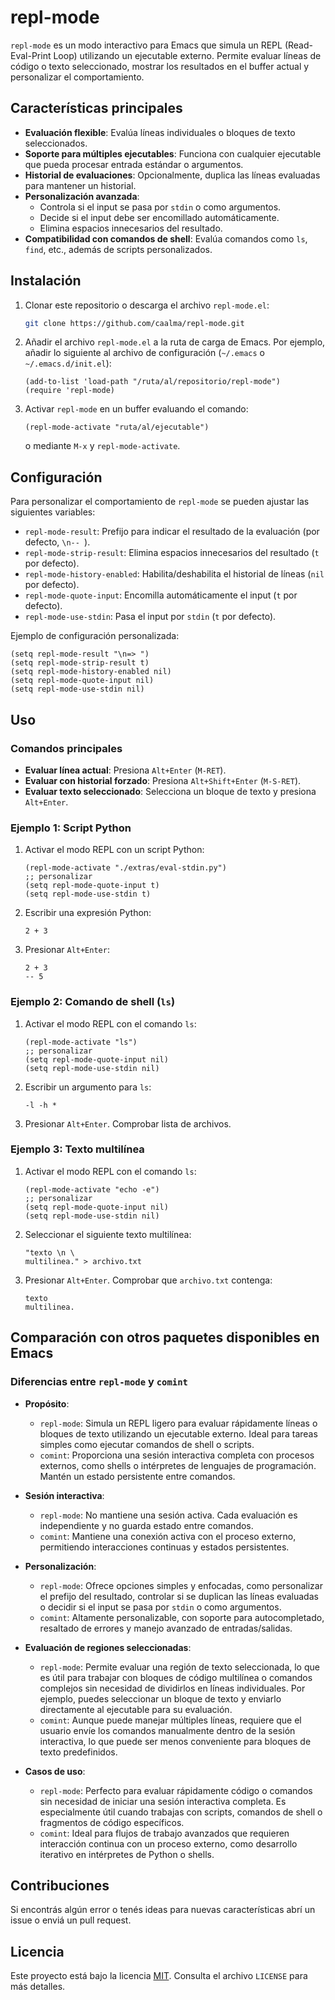 # repl-mode

`repl-mode` es un modo interactivo para Emacs que simula un REPL (Read-Eval-Print Loop) utilizando un ejecutable externo. Permite evaluar líneas de código o texto seleccionado, mostrar los resultados en el buffer actual y personalizar el comportamiento.


## Características principales

- **Evaluación flexible**: Evalúa líneas individuales o bloques de texto seleccionados.
- **Soporte para múltiples ejecutables**: Funciona con cualquier ejecutable que pueda procesar entrada estándar o argumentos.
- **Historial de evaluaciones**: Opcionalmente, duplica las líneas evaluadas para mantener un historial.
- **Personalización avanzada**:
  - Controla si el input se pasa por `stdin` o como argumentos.
  - Decide si el input debe ser encomillado automáticamente.
  - Elimina espacios innecesarios del resultado.
- **Compatibilidad con comandos de shell**: Evalúa comandos como `ls`, `find`, etc., además de scripts personalizados.


## Instalación

1. Clonar este repositorio o descarga el archivo `repl-mode.el`:
   ```bash
   git clone https://github.com/caalma/repl-mode.git
   ```

2. Añadir el archivo `repl-mode.el` a la ruta de carga de Emacs. Por ejemplo, añadir lo siguiente al archivo de configuración (`~/.emacs` o `~/.emacs.d/init.el`):
   ```elisp
   (add-to-list 'load-path "/ruta/al/repositorio/repl-mode")
   (require 'repl-mode)
   ```

3. Activar `repl-mode` en un buffer evaluando el comando:
   ```elisp
   (repl-mode-activate "ruta/al/ejecutable")
   ```
   o mediante `M-x` y `repl-mode-activate`.


## Configuración

Para personalizar el comportamiento de `repl-mode` se pueden ajustar las siguientes variables:

- `repl-mode-result`: Prefijo para indicar el resultado de la evaluación (por defecto, `\n-- `).
- `repl-mode-strip-result`: Elimina espacios innecesarios del resultado (`t` por defecto).
- `repl-mode-history-enabled`: Habilita/deshabilita el historial de líneas (`nil` por defecto).
- `repl-mode-quote-input`: Encomilla automáticamente el input (`t` por defecto).
- `repl-mode-use-stdin`: Pasa el input por `stdin` (`t` por defecto).

Ejemplo de configuración personalizada:
```elisp
(setq repl-mode-result "\n=> ")
(setq repl-mode-strip-result t)
(setq repl-mode-history-enabled nil)
(setq repl-mode-quote-input nil)
(setq repl-mode-use-stdin nil)
```


## Uso

### Comandos principales

- **Evaluar línea actual**: Presiona `Alt+Enter` (`M-RET`).
- **Evaluar con historial forzado**: Presiona `Alt+Shift+Enter` (`M-S-RET`).
- **Evaluar texto seleccionado**: Selecciona un bloque de texto y presiona `Alt+Enter`.

### Ejemplo 1: Script Python

1. Activar el modo REPL con un script Python:
   ```elisp
   (repl-mode-activate "./extras/eval-stdin.py")
   ;; personalizar
   (setq repl-mode-quote-input t)
   (setq repl-mode-use-stdin t)
   ```

2. Escribir una expresión Python:
   ```
   2 + 3
   ```

3. Presionar `Alt+Enter`:
   ```
   2 + 3
   -- 5
   ```

### Ejemplo 2: Comando de shell (`ls`)

1. Activar el modo REPL con el comando `ls`:
   ```elisp
   (repl-mode-activate "ls")
   ;; personalizar
   (setq repl-mode-quote-input nil)
   (setq repl-mode-use-stdin nil)
   ```

2. Escribir un argumento para `ls`:
   ```
   -l -h *
   ```

3. Presionar `Alt+Enter`. Comprobar lista de archivos.

### Ejemplo 3: Texto multilínea

1. Activar el modo REPL con el comando `ls`:
   ```elisp
   (repl-mode-activate "echo -e")
   ;; personalizar
   (setq repl-mode-quote-input nil)
   (setq repl-mode-use-stdin nil)
   ```

2. Seleccionar el siguiente texto multilínea:
   ```
   "texto \n \
   multilinea." > archivo.txt
   ```

2. Presionar `Alt+Enter`. Comprobar que `archivo.txt` contenga:
   ```
   texto
   multilinea.
   ```

## Comparación con otros paquetes disponibles en Emacs

### Diferencias entre `repl-mode` y `comint`

- **Propósito**:
  - `repl-mode`: Simula un REPL ligero para evaluar rápidamente líneas o bloques de texto utilizando un ejecutable externo. Ideal para tareas simples como ejecutar comandos de shell o scripts.
  - `comint`: Proporciona una sesión interactiva completa con procesos externos, como shells o intérpretes de lenguajes de programación. Mantén un estado persistente entre comandos.

- **Sesión interactiva**:
  - `repl-mode`: No mantiene una sesión activa. Cada evaluación es independiente y no guarda estado entre comandos.
  - `comint`: Mantiene una conexión activa con el proceso externo, permitiendo interacciones continuas y estados persistentes.

- **Personalización**:
  - `repl-mode`: Ofrece opciones simples y enfocadas, como personalizar el prefijo del resultado, controlar si se duplican las líneas evaluadas o decidir si el input se pasa por `stdin` o como argumentos.
  - `comint`: Altamente personalizable, con soporte para autocompletado, resaltado de errores y manejo avanzado de entradas/salidas.

- **Evaluación de regiones seleccionadas**:
  - `repl-mode`: Permite evaluar una región de texto seleccionada, lo que es útil para trabajar con bloques de código multilínea o comandos complejos sin necesidad de dividirlos en líneas individuales. Por ejemplo, puedes seleccionar un bloque de texto y enviarlo directamente al ejecutable para su evaluación.
  - `comint`: Aunque puede manejar múltiples líneas, requiere que el usuario envíe los comandos manualmente dentro de la sesión interactiva, lo que puede ser menos conveniente para bloques de texto predefinidos.

- **Casos de uso**:
  - `repl-mode`: Perfecto para evaluar rápidamente código o comandos sin necesidad de iniciar una sesión interactiva completa. Es especialmente útil cuando trabajas con scripts, comandos de shell o fragmentos de código específicos.
  - `comint`: Ideal para flujos de trabajo avanzados que requieren interacción continua con un proceso externo, como desarrollo iterativo en intérpretes de Python o shells.


## Contribuciones

Si encontrás algún error o tenés ideas para nuevas características abrí un issue o enviá un pull request.


## Licencia

Este proyecto está bajo la licencia [MIT](LICENSE). Consulta el archivo `LICENSE` para más detalles.
